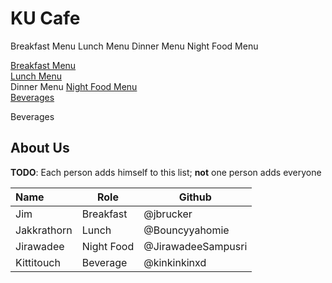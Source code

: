 # KU Cafe

Breakfast Menu
Lunch Menu
Dinner Menu
Night Food Menu

[Breakfast Menu](Menu#breakfast-menu)  
[Lunch Menu ](Menu.md#lunch-menu)  
Dinner Menu
[Night Food Menu](Menu.md#night_food_menu)  
[Beverages](Menu.md#beverage-menu)

Beverages

## About Us

**TODO**: Each person adds himself to this list; **not** one person adds everyone

| Name        | Role       | Github             |
| :---------- | ---------- | ------------------ |
| Jim         | Breakfast  | @jbrucker          |
| Jakkrathorn | Lunch      | @Bouncyyahomie     |
| Jirawadee   | Night Food | @JirawadeeSampusri |
| Kittitouch  | Beverage   | @kinkinkinxd       |

